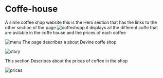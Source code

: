# Coffe-house
A simle coffee shop website
this is the Hero section  that has the links to the other section of the page
![coffeshopp](https://github.com/Cynthia-Wanja-Dinah/Coffe-house/assets/101885241/a5996442-16fe-4ff1-a567-9bb005043eb8)
it displays all the different coffe that  are avilable in the coffe house and the prices of each coffee

![menu](https://github.com/Cynthia-Wanja-Dinah/Coffe-house/assets/101885241/8284f8cb-898c-4035-bfab-2e479395005c)
The page describes a about Devine coffe shop

![story](https://github.com/Cynthia-Wanja-Dinah/Coffe-house/assets/101885241/08ebad7f-9e8f-4d02-882f-87c60abe10f1)

This section  Describes about the prices of coffee in the shop

![prices](https://github.com/Cynthia-Wanja-Dinah/Coffe-house/assets/101885241/e93ec168-18b3-48a6-b2f6-eecf17b28ef5)
